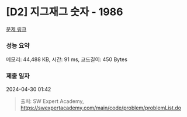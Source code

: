 # [D2] 지그재그 숫자 - 1986 

[문제 링크](https://swexpertacademy.com/main/code/problem/problemDetail.do?contestProbId=AV5PxmBqAe8DFAUq) 

### 성능 요약

메모리: 44,488 KB, 시간: 91 ms, 코드길이: 450 Bytes

### 제출 일자

2024-04-30 01:42



> 출처: SW Expert Academy, https://swexpertacademy.com/main/code/problem/problemList.do